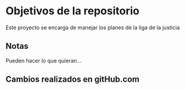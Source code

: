# Objetivos de la repositorio

Este proyecto se encarga de manejar los planes de la liga de la justicia


## Notas
Pueden hacer lo que quieran...

## Cambios realizados en gitHub.com
